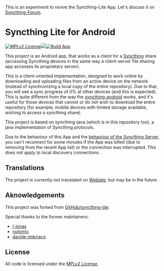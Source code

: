 This is an experiment to revive the Syncthing-Lite App. Let's discuss it on [Syncthing-Forum](https://forum.syncthing.net/).

# Syncthing Lite for Android

[![MPLv2 License](https://img.shields.io/badge/license-MPLv2-blue.svg?style=flat-square)](https://www.mozilla.org/MPL/2.0/)<a href="https://tooomm.github.io/github-release-stats/?username=Catfriend1&repository=syncthing-lite" alt="GitHub Stats"><img src="https://img.shields.io/github/downloads/Catfriend1/syncthing-lite/total.svg" /></a>[![Build App](https://github.com/Catfriend1/syncthing-lite/actions/workflows/build-app.yaml/badge.svg)](https://github.com/Catfriend1/syncthing-lite/actions/workflows/build-app.yaml)

This project is an Android app, that works as a client for a [Syncthing][1] share (accessing 
Syncthing devices in the same way a client-server file sharing app accesses its proprietary server). 

This is a client-oriented implementation, designed to work online by downloading and 
uploading files from an active device on the network (instead of synchronizing a local copy of 
the entire repository).
Due to that, you will see a sync progress of 0% at other devices (and this is expected).
This is quite different from the way the [syncthing-android][2] works, 
and it's useful for those devices that cannot or do not wish to download the entire repository (for 
example, mobile devices with limited storage available, wishing to access a syncthing share).

This project is based on syncthing-java (which is in this repository too), a java implementation of Syncthing protocols.

Due to the behaviour of this App and the [behaviour of the Syncthing Server](https://github.com/syncthing/syncthing/issues/5224),
you can't reconnect for some minutes if the App was killed (due to removing from the recent App list) or the connection was interrupted.
This does not apply to local discovery connections.

## Translations

The project is currently not translated on [Weblate](https://hosted.weblate.org/projects/syncthing/#components), but may be in the future.

## Aknowledgements

This project was forked from [GitHub/syncthing-lite](https://github.com/syncthing/syncthing-lite).

Special thanks to the former maintainers:

- [l-jonas](https://github.com/l-jonas)
- [nutomic](https://github.com/nutomic)
- [davide-imbriaco](https://github.com/davide-imbriaco)

## License
All code is licensed under the [MPLv2 License][4].

[1]: https://syncthing.net/
[2]: https://github.com/Catfriend1/syncthing-android
[3]: https://developer.android.com/studio/index.html
[4]: LICENSE
